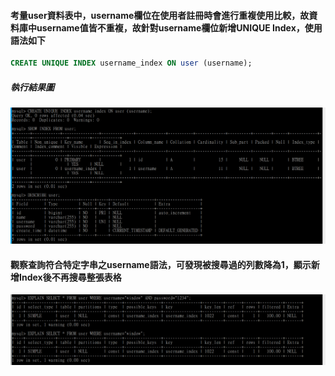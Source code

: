 #### 考量user資料表中，username欄位在使用者註冊時會進行重複使用比較，故資料庫中username值皆不重複，故針對username欄位新增UNIQUE Index，使用語法如下
```SQL
CREATE UNIQUE INDEX username_index ON user (username);
```
##### 執行結果圖
![](photo/1.png)

#### 觀察查詢符合特定字串之username語法，可發現被搜尋過的列數降為1，顯示新增Index後不再搜尋整張表格
![](photo/2.png)
